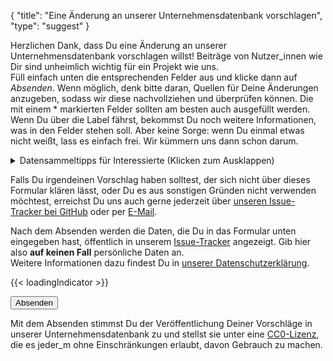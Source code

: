 {
    "title": "Eine Änderung an unserer Unternehmensdatenbank vorschlagen",
    "type": "suggest"
}

Herzlichen Dank, dass Du eine Änderung an unserer Unternehmensdatenbank vorschlagen willst! Beiträge von Nutzer_innen wie Dir sind unheimlich wichtig für ein Projekt wie uns.  
Füll einfach unten die entsprechenden Felder aus und klicke dann auf *Absenden*. Wenn möglich, denk bitte daran, Quellen für Deine Änderungen anzugeben, sodass wir diese nachvollziehen und überprüfen können. Die mit einem * markierten Felder sollten am besten auch ausgefüllt werden. Wenn Du über die Label fährst, bekommst Du noch weitere Informationen, was in den Felder stehen soll. Aber keine Sorge: wenn Du einmal etwas nicht weißt, lass es einfach frei. Wir kümmern uns dann schon darum.

<details>
<summary>Datensammeltipps für Interessierte (Klicken zum Ausklappen)</summary>
Falls Du Dich etwas intensiver damit beschäftigen willst, was für Daten wir wie sammeln wollen, kannst Du diese Tipps hier lesen.
Wenn Du diese beim Vorschlagen berücksichtigst, erleichterst Du uns unsere Arbeit beim Bearbeiten Deiner Einreichungen. Die Tipps sind aber natürlich <strong>komplett optional</strong>. Egal ob Du keinen, einen, ein paar oder alle Tipps befolgst: Wir freuen uns über jeden Vorschlag!

- Der erste und meist auch beste Anlaufpunkt um Daten über eine Firma zu finden ist die Datenschutzerklärung. Das ist auch direkt eine tolle Quelle.
- Wir wollen wirklich keine persönlichen Daten in der Datenbank speichern, auch nicht, wenn eine (E-Mail)-Adresse einen Namen enthält, wie z.B. <code>kim.mustermensch@example.org</code>.
- Die Kontaktdetails von eventuellen Datenschutzbeauftragten bevorzugen wir gegenüber den normalen Kontaktdetails einer Firma.
- Manchmal kann es vorkommen, dass Firmen eine_n externe_n Datenschutzbeauftrage_n angeben. Dann nehmen wir lieber deren_dessen Adresse. 
    - c/o externe_r Datenschutzbeauftrage_r GmbH & Co. KG  
      Beispielweg 1  
      12345 Stadt  
      Deutschland
- Unser Lieblingsadressformat kannst Du oben im Beispiel auch sehen: Zeilen per "Enter" trennen, den Firmennamen nicht mit aufnehmen und am Ende das Land.
- Falls Du noch mehr wissen willst, dann schau doch bei unserem [`data`-Repo bei GitHub](https://github.com/datenanfragen/data/) vorbei.

</details>

Falls Du irgendeinen Vorschlag haben solltest, der sich nicht über dieses Formular klären lässt, oder Du es aus sonstigen Gründen nicht verwenden möchtest, erreichst Du uns auch gerne jederzeit über [unseren Issue-Tracker bei GitHub](https://github.com/datenanfragen/data/issues) oder per [E-Mail](mailto:data@datenanfragen.de).

<div class="box box-warning">Nach dem Absenden werden die Daten, die Du in das Formular unten eingegeben hast, öffentlich in unserem <a href="https://github.com/datenanfragen/data/pulls">Issue-Tracker</a> angezeigt. Gib hier also <strong>auf keinen Fall</strong> persönliche Daten an.<br>Weitere Informationen dazu findest Du in <a href="/privacy/#nutzer-inneninhalte-zur-unternehmensdatenbank">unserer Datenschutzerklärung</a>.</div>

{{< loadingIndicator >}}

<div id="suggest-form">
<button id="submit-suggest-form" class="button button-primary">Absenden <span class="icon icon-arrow-right"></span></button><div class="clearfix"></div>
</div>


Mit dem Absenden stimmst Du der Veröffentlichung Deiner Vorschläge in unserer Unternehmensdatenbank zu und stellst sie unter eine [CC0-Lizenz](https://creativecommons.org/publicdomain/zero/1.0/deed.de), die es jeder_m ohne Einschränkungen erlaubt, davon Gebrauch zu machen.
